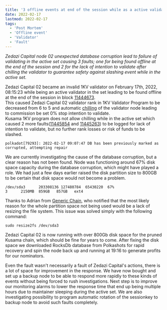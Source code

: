 ```yaml
---
title: '3 offline events at end of the session while as a active validator: A Post-Mortem'
date: 2022-02-17
lastmod: 2022-02-17
tags:
  - 'Post Mortem'
  - 'Offline event'
  - 'Validator'
  - 'Fault'
---
```

*Zedazi Capital node 02 unexpected database corruption lead to failure of validating in the active set causing 3 faults; one for being found offline at the end of the session and 2 for the lack of intention to validate after chilling the validator to guarantee safety against slashing event while in the active set.*  

Zedazi Capital 02 became an invalid 1KV validator on February 17th, 2022, 08:15:23 while being an active validator in the set leading to be found offline at the end of the session in block [11444673](https://kusama.subscan.io/event/11444673).  
This caused Zedazi Capital 02 validator rank in 1KV Validator Program to be decreased from 6 to 5 and automatic [chilling](https://wiki.polkadot.network/docs/learn-staking#chilling) of the validator node leading to commission be set 0% stop intention to validate.  
Kusama 1KV program does not allow chilling while in the active set which caused 2 more faults([11445854](https://kusama.subscan.io/block/11445854) and [11445263](https://kusama.subscan.io/block/11445263)) to be logged for lack of intention to validate, but no further rank losses or risk of funds to be slashed.  

```
polkadot[79293]: 2022-02-17 09:07:47 DB has been previously marked as corrupted, attempting repair
```
We are currently investigating the cause of the database corruption, but a clear reason has not been found. Node was functioning around 67% disk space capacity during the database corruption, which might have played a role. We had just a few days earlier raised the disk partition size to 800GB to be certain that disk space would not become a problem. 
```
/dev/sda3      203308136 127480784  65430220  67% 
3      2150MB  859GB   857GB   ext4
```
Thanks to Adrian from [Generic Chain](https://polkachu.com/kusama/thousand_validators/EiMA69PZWju1jmisAU3ubN4wJQgBexnFXZpWb7aMtftP5rV), who notified that the most likely reason for the whole partition space not being used would be a lack of resizing the file system. This issue was solved simply with the following command:
```
sudo resize2fs /dev/sda3
```
Zedazi Capital 02 is now running with over 800Gb disk space for the pruned Kusama chain, which should be fine for years to come. 
After fixing the disk space we downloaded RocksDb database from Polkashots for rapid recovery and spin the node back up and running at 19:16 to generate profits for our nominators.  
  
Even the fault wasn't necessarily a fault of Zedazi Capital's actions, there is a lot of space for improvement in the response. 
We have now bought and set up a backup node to be able to respond more rapidly to these kinds of events without being forced to rush investigations.
Next step is to improve our monitoring alarms to lower the response time that end up being multiple hours due to maintainer sleeping during the active set.
We are also investigating possibility to program automatic rotation of the sessionkey to backup node to avoid such faults completely.  

